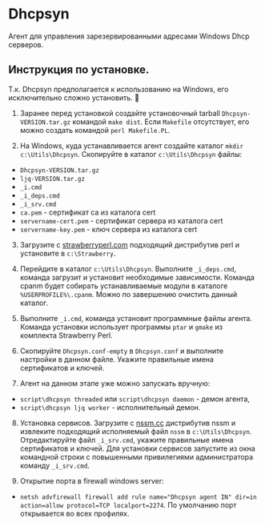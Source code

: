 # Dhcpsyn

Агент для управления зарезервированными адресами Windows Dhcp серверов.

## Инструкция по установке.

Т.к. Dhcpsyn предполагается к использованию на Windows, его исключительно сложно
установить. :cursing_face:

1. Заранее перед установкой создайте установочный tarball `Dhcpsyn-VERSION.tar.gz`
командой `make dist`. Если `Makefile` отсутствует, его можно создать командой
`perl Makefile.PL`.

2. На Windows, куда устанавливается агент создайте каталог
`mkdir c:\Utils\Dhcpsyn`.
Скопируйте в каталог `c:\Utils\Dhcpsyn` файлы:
* `Dhcpsyn-VERSION.tar.gz`
* `ljq-VERSION.tar.gz`
* `_i.cmd`
* `_i_deps.cmd`
* `_i_srv.cmd`
* `ca.pem` - сертификат ca из каталога cert
* `servername-cert.pem` - сертификат сервера из каталога cert
* `servername-key.pem` - ключ сервера из каталога cert

3. Загрузите с [strawberryperl.com](https://strawberryperl.com) подходящий дистрибутив perl и установите
в `c:\Strawberry`.

4. Перейдите в каталог `c:\Utils\Dhcpsyn`.
Выполните `_i_deps.cmd`, команда загрузит и установит необходимые зависимости.
Команда cpanm будет собирать устанавливаемые модули в каталоге `%USERPROFILE%\.cpanm`. Можно по завершению
очистить данный каталог.

5. Выполните `_i.cmd`, команда установит программные файлы агента. Команда установки использует
программы `ptar` и `gmake` из комплекта Strawberry Perl.

6. Скопируйте `Dhcpsyn.conf-empty` в `Dhcpsyn.conf` и выполните настройки в данном файле. Укажите правильные
имена сертификатов и ключей.

7. Агент на данном этапе уже можно запускать вручную:
* `script\dhcpsyn threaded` или `script\dhcpsyn daemon` - демон агента,
* `script\dhcpsyn ljq worker` - исполнительный демон.

8. Установка сервисов. Загрузите с [nssm.cc](https://nssm.cc) дистрибутив nssm и извлеките подходящий
исполняемый файл `nssm` в `c:\Utils\Dhcpsyn`. Отредактируйте файл `_i_srv.cmd`, укажите правильные имена
сертификатов и ключей. Для установки сервисов запустите из окна командной строки с повышенными привилегиями
администратора команду `_i_srv.cmd`.

9. Открытие порта в firewall windows server:
* `netsh advfirewall firewall add rule name="Dhcpsyn agent IN" dir=in action=allow protocol=TCP localport=2274`.
По умолчанию порт открывается во всех профилях.

